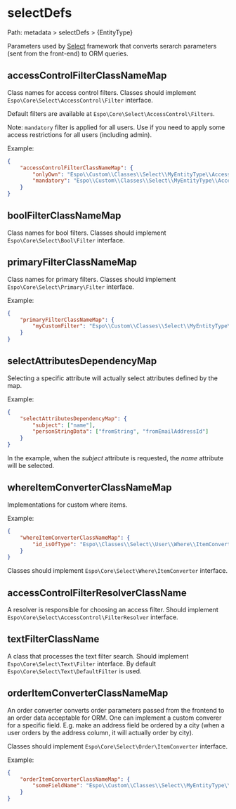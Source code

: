 # selectDefs

Path: metadata > selectDefs > {EntityType}

Parameters used by [Select](../select-builder.md) framework that converts serarch parameters (sent from the front-end) to ORM queries.

## accessControlFilterClassNameMap

Class names for access control filters. Classes should implement `Espo\Core\Select\AccessControl\Filter` interface.

Default filters are available at `Espo\Core\Select\AccessControl\Filters`.

Note: `mandatory` filter is applied for all users. Use if you need to apply some access restrictions for all users (including admin).

Example:

```json
{
    "accessControlFilterClassNameMap": {
        "onlyOwn": "Espo\\Custom\\Classes\\Select\\MyEntityType\\AccessControlFilters\\OnlyOwn",
        "mandatory": "Espo\\Custom\\Classes\\Select\\MyEntityType\\AccessControlFilters\\Mandatory"
    }
}
```

## boolFilterClassNameMap

Class names for bool filters. Classes should implement `Espo\Core\Select\Bool\Filter` interface.

## primaryFilterClassNameMap

Class names for primary filters. Classes should implement `Espo\Core\Select\Primary\Filter` interface.

Example:

```json
{
    "primaryFilterClassNameMap": {
        "myCustomFilter": "Espo\\Custom\\Classes\\Select\\MyEntityType\\PrimaryFilters\\MyCustomFilter"
    }
}
```

## selectAttributesDependencyMap

Selecting a specific attribute will actually select attributes defined by the map.

Example:

```json
{
    "selectAttributesDependencyMap": {
        "subject": ["name"],
        "personStringData": ["fromString", "fromEmailAddressId"]
    }
}
```

In the example, when the *subject* attribute is requested, the *name* attribute will be selected.

## whereItemConverterClassNameMap

Implementations for custom where items.

Example: 

```json
{
    "whereItemConverterClassNameMap": {
        "id_isOfType": "Espo\\Classes\\Select\\User\\Where\\ItemConverters\\IsOfType"
    }
}
```

Classes should implement `Espo\Core\Select\Where\ItemConverter` interface.

## accessControlFilterResolverClassName

A resolver is responsible for choosing an access filter. Should implement `Espo\Core\Select\AccessControl\FilterResolver` interface.

## textFilterClassName

A class that processes the text filter search. Should implement `Espo\Core\Select\Text\Filter` interface. By default `Espo\Core\Select\Text\DefaultFilter` is used.

## orderItemConverterClassNameMap

An order converter converts order parameters passed from the frontend to an order data acceptable for ORM. One can implement a custom converer for a specific field. E.g. make an address field be ordered by a city (when a user orders by the address column, it will actually order by city).

Classes should implement `Espo\Core\Select\Order\ItemConverter` interface.

Example: 

```json
{
    "orderItemConverterClassNameMap": {
        "someFieldName": "Espo\\Custom\\Classes\\Select\\MyEntityType\\Order\\ItemConverters\\MyConverter"
    }
}
```

